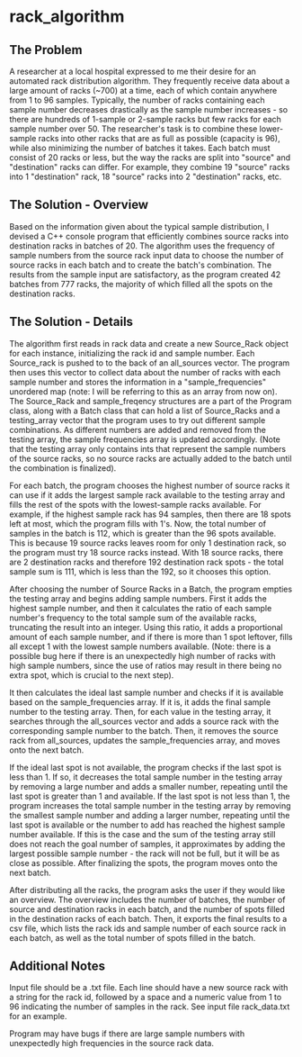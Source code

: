 # rack_algorithm
## The Problem

A researcher at a local hospital expressed to me their desire for an automated rack distribution algorithm. They frequently receive data about a large amount of racks (~700) at a time, each of which contain anywhere from 1 to 96 samples. Typically, the number of racks containing each sample number decreases drastically as the sample number increases - so there are hundreds of 1-sample or 2-sample racks but few racks for each sample number over 50. The researcher's task is to combine these lower-sample racks into other racks that are as full as possible (capacity is 96), while also minimizing the number of batches it takes. Each batch must consist of 20 racks or less, but the way the racks are split into "source" and "destination" racks can differ. For example, they combine 19 "source" racks into 1 "destination" rack, 18 "source" racks into 2 "destination" racks, etc.

## The Solution - Overview

Based on the information given about the typical sample distribution, I devised a C++ console program that efficiently combines source racks into destination racks in batches of 20. The algorithm uses the frequency of sample numbers from the source rack input data to choose the number of source racks in each batch and to create the batch's combination. The results from the sample input are satisfactory, as the program created 42 batches from 777 racks, the majority of which filled all the spots on the destination racks.

## The Solution - Details

The algorithm first reads in rack data and create a new Source_Rack object for each instance, initializing the rack id and sample number. Each Source_rack is pushed to to the back of an all_sources vector. The program then uses this vector to collect data about the number of racks with each sample number and stores the information in a "sample_frequencies" unordered map (note: I will be referring to this as an array from now on). The Source_Rack and sample_freqency structures are a part of the Program class, along with a Batch class that can hold a list of Source_Racks and a testing_array vector that the program uses to try out different sample combinations. As different numbers are added and removed from the testing array, the sample frequencies array is updated accordingly. (Note that the testing array only contains ints that represent the sample numbers of the source racks, so no source racks are actually added to the batch until the combination is finalized).

For each batch, the program chooses the highest number of source racks it can use if it adds the largest sample rack available to the testing array and fills the rest of the spots with the lowest-sample racks available. For example, if the highest sample rack has 94 samples, then there are 18 spots left at most, which the program fills with 1's. Now, the total number of samples in the batch is 112, which is greater than the 96 spots available. This is because 19 source racks leaves room for only 1 destination rack, so the program must try 18 source racks instead. With 18 source racks, there are 2 destination racks and therefore 192 destination rack spots - the total sample sum is 111, which is less than the 192, so it chooses this option.

After choosing the number of Source Racks in a Batch, the program empties the testing array and begins adding sample numbers. First it adds the highest sample number, and then it calculates the ratio of each sample number's frequency to the total sample sum of the available racks, truncating the result into an integer. Using this ratio, it adds a proportional amount of each sample number, and if there is more than 1 spot leftover, fills all except 1 with the lowest sample numbers available. (Note: there is a possible bug here if there is an unexpectedly high number of racks with high sample numbers, since the use of ratios may result in there being no extra spot, which is crucial to the next step).

It then calculates the ideal last sample number and checks if it is available based on the sample_frequencies array. If it is, it adds the final sample number to the testing array. Then, for each value in the testing array, it searches through the all_sources vector and adds a source rack with the corresponding sample number to the batch. Then, it removes the source rack from all_sources, updates the sample_frequencies array, and moves onto the next batch.

If the ideal last spot is not available, the program checks if the last spot is less than 1. If so, it decreases the total sample number in the testing array by removing a large number and adds a smaller number, repeating until the last spot is greater than 1 and available. If the last spot is not less than 1, the program increases the total sample number in the testing array by removing the smallest sample number and adding a larger number, repeating until the last spot is available or the number to add has reached the highest sample number available. If this is the case and the sum of the testing array still does not reach the goal number of samples, it approximates by adding the largest possible sample number - the rack will not be full, but it will be as close as possible. After finalizing the spots, the program moves onto the next batch.

After distributing all the racks, the program asks the user if they would like an overview. The overview includes the number of batches, the number of source and destination racks in each batch, and the number of spots filled in the destination racks of each batch. Then, it exports the final results to a csv file, which lists the rack ids and sample number of each source rack in each batch, as well as the total number of spots filled in the batch.

## Additional Notes
Input file should be a .txt file. Each line should have a new source rack with a string for the rack id, followed by a space and a numeric value from 1 to 96 indicating the number of samples in the rack. See input file rack_data.txt for an example.

Program may have bugs if there are large sample numbers with unexpectedly high frequencies in the source rack data.

